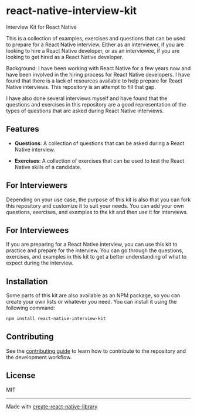 # react-native-interview-kit

Interview Kit for React Native

This is a collection of examples, exercises and questions that can be used to prepare for a React Native interview. Either as an interviewer, if you are looking to hire a React Native developer, or as an interviewee, if you are looking to get hired as a React Native developer.

Background: I have been working with React Native for a few years now and have been involved in the hiring process for React Native developers. I have found that there is a lack of resources available to help prepare for React Native interviews. This repository is an attempt to fill that gap.

I have also done several interviews myself and have found that the questions and exercises in this repository are a good representation of the types of questions that are asked during React Native interviews.

## Features

- **Questions**: A collection of questions that can be asked during a React Native interview.

- **Exercises**: A collection of exercises that can be used to test the React Native skills of a candidate.

## For Interviewers

Depending on your use case, the purpose of this kit is also that you can fork this repository and customize it to suit your needs. You can add your own questions, exercises, and examples to the kit and then use it for interviews.

## For Interviewees

If you are preparing for a React Native interview, you can use this kit to practice and prepare for the interview. You can go through the questions, exercises, and examples in this kit to get a better understanding of what to expect during the interview.

## Installation

Some parts of this kit are also available as an NPM package, so you can create your own lists or whatever you need. You can install it using the following command:

```sh
npm install react-native-interview-kit
```

## Contributing

See the [contributing guide](CONTRIBUTING.md) to learn how to contribute to the repository and the development workflow.

## License

MIT

---

Made with [create-react-native-library](https://github.com/callstack/react-native-builder-bob)

